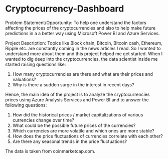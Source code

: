 # Cryptocurrency-Dashboard

Problem Statement/Opportunity: To help one understand the factors affecting the prices of the cryptocurrencies and also to help make future predictions in a a better way using Microsoft Power BI and Azure Services.

Project Description: Topics like Block chain, Bitcoin, Bitcoin cash, Ethereum, Ripple etc. are constantly coming in the news articles I read. So I wanted to understand more about them and this project helped me get started. When I wanted to dig deep into the cryptocurrencies, the data scientist inside me started raising questions like: 
1. How many cryptocurrencies are there and what are their prices and valuations? 
2. Why is there a sudden surge in the interest in recent days? 

Hence, the main idea of the project is to analyze the cryptocurrencies prices using Azure Analysis Services and Power BI and to answer the following questions: 
1. How did the historical prices / market capitalizations of various currencies change over time? 
2. What could be the possible future prices of the currencies?
3. Which currencies are more volatile and which ones are more stable? 
4. How does the price fluctuations of currencies correlate with each other? 
5. Are there any seasonal trends in the price fluctuations? 

The data is taken from coinmarketcap.com.
